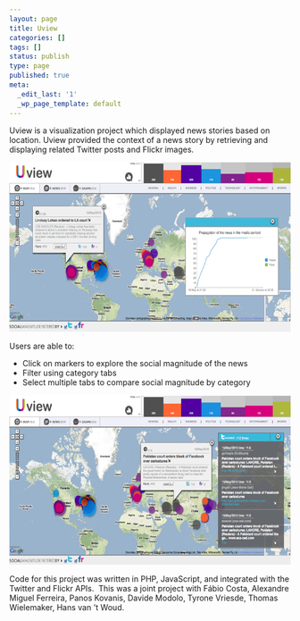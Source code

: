```yaml
---
layout: page
title: Uview
categories: []
tags: []
status: publish
type: page
published: true
meta:
  _edit_last: '1'
  _wp_page_template: default
---
```

Uview is a visualization project which displayed news stories based on
location.  Uview provided the context of a news story by retrieving and
displaying related Twitter posts and Flickr images.

<p class="center">
<a href="/assets/images/uview/uview_graph.png"><img
src="/assets/images/uview/uview_graph.png" alt="Uview Graph Screen shot"
width="600" height="304" /></p></a>

Users are able to:

* Click on markers to explore the social magnitude of the news
* Filter using category tabs
* Select multiple tabs to compare social magnitude by category

<p class="center">
<a href="/assets/images/uview/uview_graph.png"><img
title="uview tweet" src="/assets/images/uview/uview_tweet.png" alt="Uview
Tweets Screen shot" width="600" height="304" />
</p></a>

Code for this project was written in PHP, JavaScript, and integrated with the Twitter and Flickr APIs.  This was a joint project with Fábio Costa, Alexandre Miguel Ferreira, Panos Kovanis, Davide Modolo, Tyrone Vriesde, Thomas Wielemaker, Hans van 't Woud.
